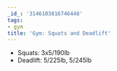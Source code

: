 ```yaml
---
_id_: '3146103816746448'
tags:
- gym
title: 'Gym: Squats and Deadlift'
---
```


- Squats: 3x5/190lb
- Deadlift: 5/225lb, 5/245lb
